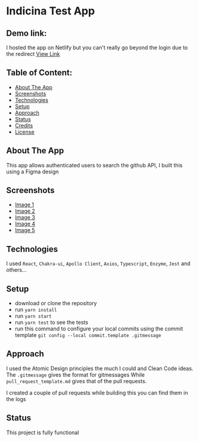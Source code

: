 # Indicina Test App

## Demo link:

I hosted the app on Netlify but you can't really go beyond the login due to the redirect [View Link](https://indicina-app.netlify.app/)

## Table of Content:

- [About The App](#about-the-app)
- [Screenshots](#screenshots)
- [Technologies](#technologies)
- [Setup](#setup)
- [Approach](#approach)
- [Status](#status)
- [Credits](#credits)
- [License](#license)

## About The App

This app allows authenticated users to search the github API, I built this using a Figma design

## Screenshots

- [Image 1](https://res.cloudinary.com/chineduknight/image/upload/v1648666678/Screenshot_2022-03-30_at_19.55.58_xhuikg.png)
- [Image 2](https://res.cloudinary.com/chineduknight/image/upload/v1648666677/Screenshot_2022-03-30_at_19.56.07_lqx9xy.png)
- [Image 3](https://res.cloudinary.com/chineduknight/image/upload/v1648666672/Screenshot_2022-03-30_at_19.56.32_lefut9.png)
- [Image 4](https://res.cloudinary.com/chineduknight/image/upload/v1648666671/Screenshot_2022-03-30_at_19.56.14_mqj4ng.png)
- [Image 5](https://res.cloudinary.com/chineduknight/image/upload/v1648666671/Screenshot_2022-03-30_at_19.56.18_dj1gkq.png)

## Technologies

I used `React`, `Chakra-ui`, `Apollo Client`, `Axios`, `Typescript`, `Enzyme`, `Jest` and others...

## Setup

- download or clone the repository
- run `yarn install`
- run `yarn start`
- run `yarn test` to see the tests
- run this command to configure your local commits using the commit template
  `git config --local commit.template .gitmessage`

## Approach

I used the Atomic Design principles the much I could and Clean Code ideas.
The `.gitmessage` gives the format for gitmessages
While `pull_request_template.md` gives that of the pull requests.

I created a couple of pull requests while building this you can find them in the logs

## Status

This project is fully functional
